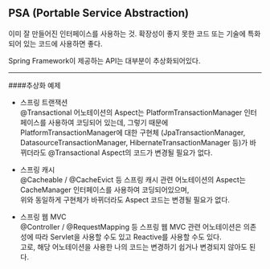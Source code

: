 ## PSA (Portable Service Abstraction)

이미 잘 만들어진 인터페이스를 사용하는 것.
확장성이 좋지 못한 코드 또는 기술에 특화되어 있는 코드에 사용하면 좋다.

Spring Framework이 제공하는 API는 대부분이 추상화되어있다.  

---
####추상화 예제

- 스프링 트랜잭션  
@Transactional 어노테이션의 Aspect는 PlatformTransactionManager 인터페이스를 사용하여 코딩되어 있는데,
그렇기 때문에 PlatformTransactionManager에 대한 구현체
(JpaTransactionManager, DatasourceTransactionManager, HibernateTransactionManager 등)가 바뀌더라도 
@Transactional Aspect의 코드가 변경될 필요가 없다.  

- 스프링 캐시  
@Cacheable / @CacheEvict 등 스프링 캐시 관련 어노테이션의 Aspect는
CacheManager 인터페이스를 사용하여 코딩되어있으며,  
위와 동일하게 구현체가 바뀌더라도 Aspect 코드는 변경될 필요가 없다.

- 스프링 웹 MVC  
@Controller / @RequestMapping 등 스프링 웹 MVC 관련 어노테이션은
의존성에 따라 Servlet을 사용할 수도 있고 Reactive를 사용할 수도 있다.  
고로, 해당 어노테이션을 사용한 나의 코드는 변경하기 쉽거나 변경되지 않아도 된다.  
    
    